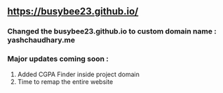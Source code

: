 ## https://busybee23.github.io/

### Changed the busybee23.github.io to custom domain name : yashchaudhary.me
### Major updates coming soon :

1. Added CGPA Finder inside project domain 
2. Time to remap the entire website
